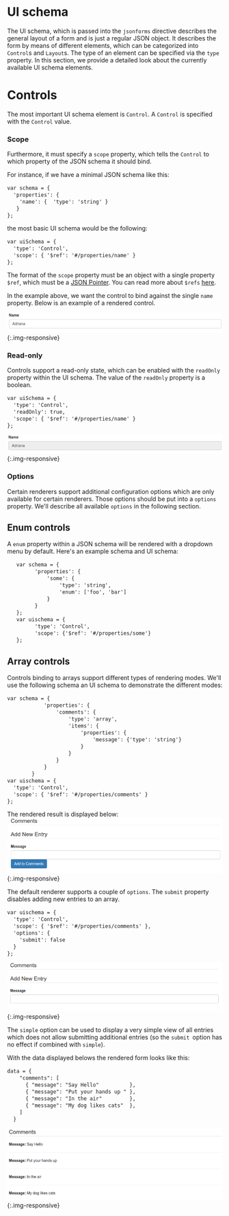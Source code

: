 # UI schema

The UI schema, which is passed into the `jsonforms` directive describes
the general layout of a form and is just a regular JSON object.
It describes the form by means of different elements, which can be 
categorized into `Control`s and `Layout`s. The type of an element
 can be specified via the `type` property.
In this section, we provide a detailed look about the currently available
UI schema elements.

# Controls
The most important UI schema element is `Control`. A `Control` is 
specified with the `Control` value. 

### Scope
Furthermore, it must specify a `scope` property, which tells the 
`Control` to which property of the JSON schema it should bind.

For instance, if we have a minimal JSON schema like this:

```
var schema = {
  'properties': { 
    'name': {  'type': 'string' }
   }
};
```

the most basic UI schema would be the following:

```
var uiSchema = {
  'type': 'Control',
  'scope': { '$ref': '#/properties/name' }
};
```

The format of the `scope` property must be an object with a single
property `$ref`, which must be a [JSON Pointer](https://tools.ietf.org/html/rfc6901). 
You can read more about `$refs` [here](https://spacetelescope.github.io/understanding-json-schema/structuring.html).

In the example above, we want the control to bind against the single `name`
property. Below is an example of a rendered control.

![Basic control](./images/docs/uischema.control.png){:.img-responsive}

### Read-only
 
 Controls support a read-only state, which can be enabled with the `readOnly` 
 property within the UI schema. The value of the `readOnly` property
  is a boolean.
 
 ```
 var uiSchema = {
   'type': 'Control',
   'readOnly': true,
   'scope': { '$ref': '#/properties/name' }
 };
 ```
 
![Control with Read-only enabled](./images/docs/uischema.control-readonly.png){:.img-responsive}


### Options
Certain renderers support additional configuration options which are 
only available for certain renderers. Those options should be put 
into a `options` property. We'll describe all available `options` in
the following section. 

## Enum controls
A `enum` property within a JSON schema will be rendered with a dropdown
 menu by default. Here's an example schema and UI schema:

```
   var schema = {
         'properties': {
             'some': {
                 'type': 'string',
                 'enum': ['foo', 'bar']
             }
         }
   };
   var uischema = {
         'type': 'Control', 
         'scope': {'$ref': '#/properties/some'}
   };

```




## Array controls
Controls binding to arrays support different types of rendering modes.
We'll use the following schema an UI schema to demonstrate the different modes:

```
var schema = {
            'properties': {
                'comments': {
                    'type': 'array',
                    'items': {
                        'properties': {
                            'message': {'type': 'string'}
                        }
                    }
                }
            }
        }
var uischema = { 
  'type': 'Control', 
  'scope': { '$ref': '#/properties/comments' } 
};

```

The rendered result is displayed below:
![Rendered array control](./images/docs/uischema.control.array.png){:.img-responsive}

The default renderer supports a couple of `options`. The `submit` property
disables adding new entries to an array. 

```
var uischema = { 
  'type': 'Control', 
  'scope': { '$ref': '#/properties/comments' },
  'options': { 
    'submit': false
  }
};

```

![Array control without submit option](./images/docs/uischema.control.array.nosubmit.png){:.img-responsive}

The `simple` option can be used to display a very simple view of all entries
which does not allow submitting additional entries (so the `submit `option has no
effect if combined with `simple`).

With the data displayed belows the rendered form looks like this:



```
data = {
    "comments": [
      { "message": "Say Hello"          },
      { "message": "Put your hands up " },
      { "message": "In the air"         },
      { "message": "My dog likes cats"  },
    ]
  }
```

![Array control with simple option set](./images/docs/uischema.control.array.simple.png){:.img-responsive}

